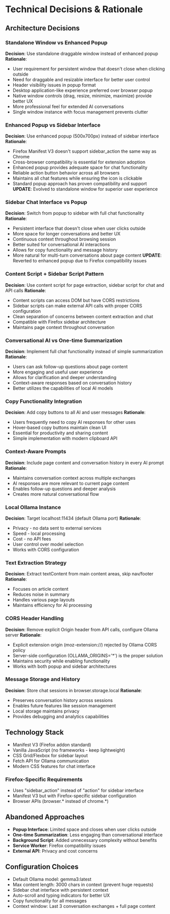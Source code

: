 # Technical Decisions & Rationale

## Architecture Decisions

### Standalone Window vs Enhanced Popup
**Decision**: Use standalone draggable window instead of enhanced popup
**Rationale**: 
- User requirement for persistent window that doesn't close when clicking outside
- Need for draggable and resizable interface for better user control
- Header visibility issues in popup format
- Desktop application-like experience preferred over browser popup
- Native window controls (drag, resize, minimize, maximize) provide better UX
- More professional feel for extended AI conversations
- Single window instance with focus management prevents clutter

### Enhanced Popup vs Sidebar Interface
**Decision**: Use enhanced popup (500x700px) instead of sidebar interface
**Rationale**: 
- Firefox Manifest V3 doesn't support sidebar_action the same way as Chrome
- Cross-browser compatibility is essential for extension adoption
- Enhanced popup provides adequate space for chat functionality
- Reliable action button behavior across all browsers
- Maintains all chat features while ensuring the icon is clickable
- Standard popup approach has proven compatibility and support
**UPDATE**: Evolved to standalone window for superior user experience

### Sidebar Chat Interface vs Popup
**Decision**: Switch from popup to sidebar with full chat functionality
**Rationale**: 
- Persistent interface that doesn't close when user clicks outside
- More space for longer conversations and better UX
- Continuous context throughout browsing session
- Better suited for conversational AI interactions
- Allows for copy functionality and message history
- More natural for multi-turn conversations about page content
**UPDATE**: Reverted to enhanced popup due to Firefox compatibility issues

### Content Script + Sidebar Script Pattern
**Decision**: Use content script for page extraction, sidebar script for chat and API calls
**Rationale**: 
- Content scripts can access DOM but have CORS restrictions
- Sidebar scripts can make external API calls with proper CORS configuration
- Clean separation of concerns between content extraction and chat
- Compatible with Firefox sidebar architecture
- Maintains page context throughout conversation

### Conversational AI vs One-time Summarization
**Decision**: Implement full chat functionality instead of simple summarization
**Rationale**:
- Users can ask follow-up questions about page content
- More engaging and useful user experience
- Allows for clarification and deeper understanding
- Context-aware responses based on conversation history
- Better utilizes the capabilities of local AI models

### Copy Functionality Integration
**Decision**: Add copy buttons to all AI and user messages
**Rationale**:
- Users frequently need to copy AI responses for other uses
- Hover-based copy buttons maintain clean UI
- Essential for productivity and sharing content
- Simple implementation with modern clipboard API

### Context-Aware Prompts
**Decision**: Include page content and conversation history in every AI prompt
**Rationale**:
- Maintains conversation context across multiple exchanges
- AI responses are more relevant to current page content
- Enables follow-up questions and deeper analysis
- Creates more natural conversational flow

### Local Ollama Instance
**Decision**: Target localhost:11434 (default Ollama port)
**Rationale**:
- Privacy - no data sent to external services
- Speed - local processing
- Cost - no API fees
- User control over model selection
- Works with CORS configuration

### Text Extraction Strategy
**Decision**: Extract textContent from main content areas, skip nav/footer
**Rationale**:
- Focuses on article content
- Reduces noise in summary
- Handles various page layouts
- Maintains efficiency for AI processing

### CORS Header Handling
**Decision**: Remove explicit Origin header from API calls, configure Ollama server
**Rationale**:
- Explicit extension origin (moz-extension://) rejected by Ollama CORS policy
- Server-side configuration (OLLAMA_ORIGINS='*') is the proper solution
- Maintains security while enabling functionality
- Works with both popup and sidebar architectures

### Message Storage and History
**Decision**: Store chat sessions in browser.storage.local
**Rationale**:
- Preserves conversation history across sessions
- Enables future features like session management
- Local storage maintains privacy
- Provides debugging and analytics capabilities

## Technology Stack
- Manifest V3 (Firefox addon standard)
- Vanilla JavaScript (no frameworks - keep lightweight)
- CSS Grid/Flexbox for sidebar layout
- Fetch API for Ollama communication
- Modern CSS features for chat interface

### Firefox-Specific Requirements
- Uses "sidebar_action" instead of "action" for sidebar interface
- Manifest V3 but with Firefox-specific sidebar configuration
- Browser APIs (browser.* instead of chrome.*)

## Abandoned Approaches
- **Popup Interface**: Limited space and closes when user clicks outside
- **One-time Summarization**: Less engaging than conversational interface
- **Background Script**: Added unnecessary complexity without benefits
- **Service Worker**: Firefox compatibility issues
- **External API**: Privacy and cost concerns

## Configuration Choices
- Default Ollama model: gemma3:latest
- Max content length: 3000 chars in context (prevent huge requests)
- Sidebar chat interface with persistent context
- Auto-scroll and typing indicators for better UX
- Copy functionality for all messages
- Context window: Last 3 conversation exchanges + full page content 